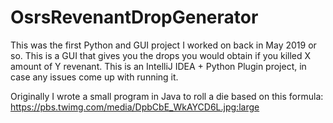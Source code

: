 # OsrsRevenantDropGenerator
This was the first Python and GUI project I worked on back in May 2019 or so. This is a GUI that gives you the drops you would obtain if you killed X amount of Y revenant. This is an IntelliJ IDEA + Python Plugin project, in case any issues come up with running it.

Originally I wrote a small program in Java to roll a die based on this formula: https://pbs.twimg.com/media/DpbCbE_WkAYCD6L.jpg:large
